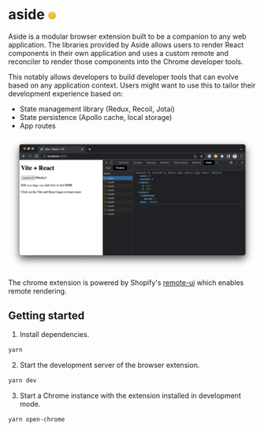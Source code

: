 # aside <img src="./app/extension/assets/logo-16.png">

Aside is a modular browser extension built to be a companion to any web application. The libraries provided by Aside allows users to render React components in their own application and uses a custom remote and reconciler to render those components into the Chrome developer tools.

This notably allows developers to build developer tools that can evolve based on any application context. Users might want to use this to tailor their development experience based on:
* State management library (Redux, Recoil, Jotai)
* State persistence (Apollo cache, local storage)
* App routes

<img src="./images/devtools.png">

The chrome extension is powered by Shopify's [remote-ui](https://github.com/Shopify/remote-ui) which enables remote rendering.

## Getting started

1. Install dependencies.

```sh
yarn
```

2. Start the development server of the browser extension.

```sh
yarn dev
```

3. Start a Chrome instance with the extension installed in development mode.

```sh
yarn open-chrome
```
